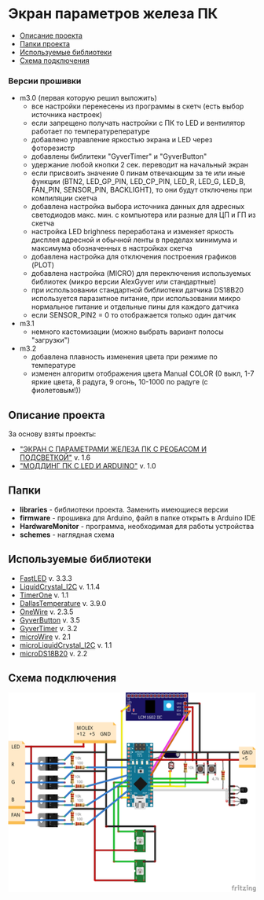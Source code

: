 # Экран параметров железа ПК
* [Описание проекта](#chapter-0)
* [Папки проекта](#chapter-1)
* [Используемые библиотеки](#chapter-2)
* [Схема подключения](#chapter-3)

### Версии прошивки
- m3.0 (первая которую решил выложить)
  - все настройки перенесены из программы в скетч (есть выбор источника настроек)
  - если запрещено получать настройки с ПК то LED и вентилятор работает по температурепературе
  - добавлено управление яркостью экрана и LED через фоторезистр
  - добавлены библитеки "GyverTimer" и "GyverButton"
  - удержание любой кнопки 2 сек. переводит на начальный экран
  - если присвоить значение 0 пинам отвечающим за те или иные функции (BTN2, LED_GP_PIN, LED_CP_PIN, LED_R, LED_G, LED_B, FAN_PIN, SENSOR_PIN, BACKLIGHT), то они будут отключены при компиляции скетча
  - добавлена настройка выбора источника данных для адресных светодиодов макс. мин. с компьютера или разные для ЦП и ГП из скетча
  - настройка LED brighness переработана и изменяет яркость дисплея адресной и обычной ленты в пределах минимума и максимума обозначенных в настройках скетча
  - добавлена настройка для отключения построения графиков (PLOT)
  - добавлена настройка (MICRO) для переключения используемых библиотек (микро версии AlexGyver или стандартные)
  - при использовании стандартной библиотеки датчика DS18B20 используется паразитное питание, при использовании микро нормальное питание и отдельные пины для каждого датчика
  - если SENSOR_PIN2 = 0 то отображается только один датчик
- m3.1
  - немного кастомизации (можно выбрать вариант полосы "загрузки")
- m3.2
  - добавлена плавность изменения цвета при режиме по температуре
  - изменен алгоритм отображения цвета Manual COLOR (0 выкл, 1-7 яркие цвета, 8 радуга, 9 огонь, 10-1000 по радуге (с фиолетовым!))

<a id="chapter-0"></a>
## Описание проекта
За основу взяты проекты:
  - ["ЭКРАН С ПАРАМЕТРАМИ ЖЕЛЕЗА ПК С РЕОБАСОМ И ПОДСВЕТКОЙ"](https://alexgyver.ru/pcdisplay/) v. 1.6
  - ["МОДДИНГ ПК С LED И ARDUINO"](https://alexgyver.ru/pcdisplay_v2/) v. 1.0

<a id="chapter-1"></a>
## Папки
- **libraries** - библиотеки проекта. Заменить имеющиеся версии
- **firmware** - прошивка для Arduino, файл в папке открыть в Arduino IDE
- **HardwareMonitor** - программа, необходимая для работы устройства
- **schemes** - наглядная схема

<a id="chapter-2"></a>
## Используемые библиотеки
* [FastLED](https://github.com/FastLED/FastLED) v. 3.3.3
* [LiquidCrystal_I2C](https://github.com/marcoschwartz/LiquidCrystal_I2C) v. 1.1.4
* [TimerOne](https://github.com/PaulStoffregen/TimerOne) v. 1.1
* [DallasTemperature](https://github.com/milesburton/Arduino-Temperature-Control-Library) v. 3.9.0
* [OneWire](https://github.com/PaulStoffregen/OneWire) v. 2.3.5
* [GyverButton](https://github.com/AlexGyver/GyverLibs) v. 3.5
* [GyverTimer](https://github.com/AlexGyver/GyverLibs) v. 3.2
* [microWire](https://github.com/AlexGyver/GyverLibs) v. 2.1
* [microLiquidCrystal_I2C](https://github.com/AlexGyver/GyverLibs) v. 1.1
* [microDS18B20](https://github.com/AlexGyver/GyverLibs) v. 2.2

<a id="chapter-3"></a>
## Схема подключения
![SCHEME](https://github.com/MalfurionST/PCdisplay/blob/master/schemes/PCdisplay.png)
